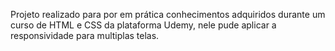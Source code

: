Projeto realizado para por em prática conhecimentos adquiridos durante um curso de HTML e CSS da plataforma Udemy, nele pude aplicar a responsividade para multiplas telas.
